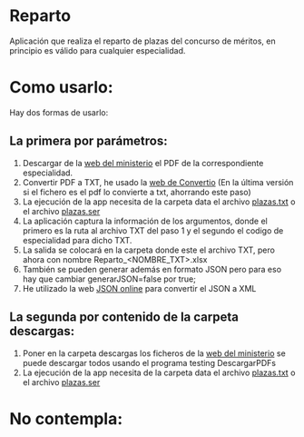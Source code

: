 # Reparto
Aplicación que realiza el reparto de plazas del concurso de méritos, en principio es válido para cualquier especialidad.
# Como usarlo:
Hay dos formas de usarlo:
## La primera por parámetros:
1. Descargar de la [web del ministerio](https://www.educacionyfp.gob.es/contenidos/profesorado/no-universitarios/oposiciones-y-ofertas-trabajo/convocatoria-estabilizacion.html) el PDF de la correspondiente especialidad.
2. Convertir PDF a TXT, he usado la [web de Convertio](https://convertio.co/es/pdf-txt/) (En la última versión si el fichero es el pdf lo convierte a txt, ahorrando este paso)
3. La ejecución de la app necesita de la carpeta data el archivo [plazas.txt](https://github.com/agarciaexposito/Reparto/blob/master/data/plazas.txt) o el archivo [plazas.ser](https://github.com/agarciaexposito/Reparto/blob/master/data/plazas.ser)
4. La aplicación captura la información de los argumentos, donde el primero es la ruta al archivo TXT del paso 1 y el segundo el codigo de especialidad para dicho TXT.
5. La salida se colocará en la carpeta donde este el archivo TXT, pero ahora con nombre Reparto_<NOMBRE_TXT>.xlsx
6. También se pueden generar además en formato JSON pero para eso hay que cambiar generarJSON=false por true; 
6. He utilizado la web [JSON online](https://jsononline.net/json-to-xml) para convertir el JSON a XML
## La segunda por contenido de la carpeta descargas:
1. Poner en la carpeta descargas los ficheros de la [web del ministerio](https://www.educacionyfp.gob.es/contenidos/profesorado/no-universitarios/oposiciones-y-ofertas-trabajo/convocatoria-estabilizacion.html) se puede descargar todos usando el programa testing DescargarPDFs
2. La ejecución de la app necesita de la carpeta data el archivo [plazas.txt](https://github.com/agarciaexposito/Reparto/blob/master/data/plazas.txt) o el archivo [plazas.ser](https://github.com/agarciaexposito/Reparto/blob/master/data/plazas.ser)
# No contempla:

